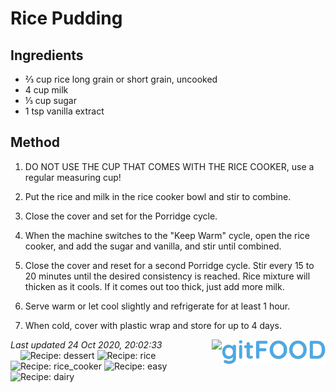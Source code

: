 # Rice Pudding

## Ingredients

- ⅔ cup rice long grain or short grain, uncooked
- 4 cup milk
- ⅓ cup sugar
- 1 tsp vanilla extract

## Method

1. DO NOT USE THE CUP THAT COMES WITH THE RICE COOKER, use a regular measuring cup!

2. Put the rice and milk in the rice cooker bowl and stir to combine.

3. Close the cover and set for the Porridge cycle.

4. When the machine switches to the "Keep Warm" cycle, open the rice cooker, and add the sugar and vanilla, and stir until combined.

5. Close the cover and reset for a second Porridge cycle. Stir every 15 to 20 minutes until the desired consistency is reached. Rice mixture will thicken as it cools. If it comes out too thick, just add more milk.

6. Serve warm or let cool slightly and refrigerate for at least 1 hour.

7. When cold, cover with plastic wrap and store for up to 4 days.

*Last updated 24 Oct 2020, 20:02:33*&nbsp;
&nbsp;
&nbsp;
&nbsp;
<img src="../logo.png" width="33%" align="right" />&nbsp;
&nbsp;
&nbsp;
&nbsp;
<img src="https://profile-counter.glitch.me/fexofenadine_ricepudding/count.svg" height="20" align="right" />&nbsp;
&nbsp;
&nbsp;
&nbsp;
![Recipe: dessert](https://img.shields.io/badge/tag-dessert-blue.svg) ![Recipe: rice](https://img.shields.io/badge/tag-rice-blue.svg) ![Recipe: rice_cooker](https://img.shields.io/badge/tag-rice_cooker-blue.svg) ![Recipe: easy](https://img.shields.io/badge/tag-easy-blue.svg) ![Recipe: dairy](https://img.shields.io/badge/tag-dairy-blue.svg)